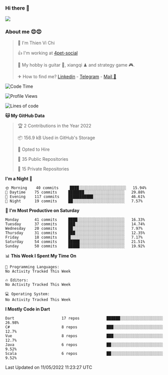 ### Hi there 👋
![](https://media1.tenor.com/images/9aa4aee77151757a310fcdb4b8fd2a0a/tenor.gif?itemid=12671405)

### About me 😍😍

> 🙎 I'm Thien Vi Chi
> 
> 👍 I'm working at [4pet-social](https://github.com/4pet-social)
>
> 🥞 My hobby is guitar 🎸, xiangqi ♟ and strategy game 🎮.
> 
> ✈ How to find me? [Linkedin](https://www.linkedin.com/in/tvc12/) - [Telegram](https://t.me/yeutham212) - [Mail 📧](mailto:meomeocf98@gmail.com)
> 

<!--START_SECTION:waka-->
![Code Time](http://img.shields.io/badge/Code%20Time-3%2C656%20hrs%2047%20mins-blue)

![Profile Views](http://img.shields.io/badge/Profile%20Views-13-blue)

![Lines of code](https://img.shields.io/badge/From%20Hello%20World%20I%27ve%20Written-568%20Thousand%20lines%20of%20code-blue)

**🐱 My GitHub Data** 

> 🏆 2 Contributions in the Year 2022
 > 
> 📦 156.9 kB Used in GitHub's Storage 
 > 
> 💼 Opted to Hire
 > 
> 📜 35 Public Repositories 
 > 
> 🔑 15 Private Repositories  
 > 
**I'm a Night 🦉** 

```text
🌞 Morning    40 commits     ████░░░░░░░░░░░░░░░░░░░░░   15.94% 
🌆 Daytime    75 commits     ███████░░░░░░░░░░░░░░░░░░   29.88% 
🌃 Evening    117 commits    ███████████░░░░░░░░░░░░░░   46.61% 
🌙 Night      19 commits     ██░░░░░░░░░░░░░░░░░░░░░░░   7.57%

```
📅 **I'm Most Productive on Saturday** 

```text
Monday       41 commits     ████░░░░░░░░░░░░░░░░░░░░░   16.33% 
Tuesday      37 commits     ███░░░░░░░░░░░░░░░░░░░░░░   14.74% 
Wednesday    20 commits     ██░░░░░░░░░░░░░░░░░░░░░░░   7.97% 
Thursday     31 commits     ███░░░░░░░░░░░░░░░░░░░░░░   12.35% 
Friday       18 commits     █░░░░░░░░░░░░░░░░░░░░░░░░   7.17% 
Saturday     54 commits     █████░░░░░░░░░░░░░░░░░░░░   21.51% 
Sunday       50 commits     █████░░░░░░░░░░░░░░░░░░░░   19.92%

```


📊 **This Week I Spent My Time On** 

```text
💬 Programming Languages: 
No Activity Tracked This Week

🔥 Editors: 
No Activity Tracked This Week

💻 Operating System: 
No Activity Tracked This Week

```

**I Mostly Code in Dart** 

```text
Dart                     17 repos            ██████░░░░░░░░░░░░░░░░░░░   26.98% 
C#                       8 repos             ███░░░░░░░░░░░░░░░░░░░░░░   12.7% 
Vue                      8 repos             ███░░░░░░░░░░░░░░░░░░░░░░   12.7% 
Java                     6 repos             ██░░░░░░░░░░░░░░░░░░░░░░░   9.52% 
Scala                    6 repos             ██░░░░░░░░░░░░░░░░░░░░░░░   9.52%

```



 Last Updated on 11/05/2022 11:23:27 UTC
<!--END_SECTION:waka-->